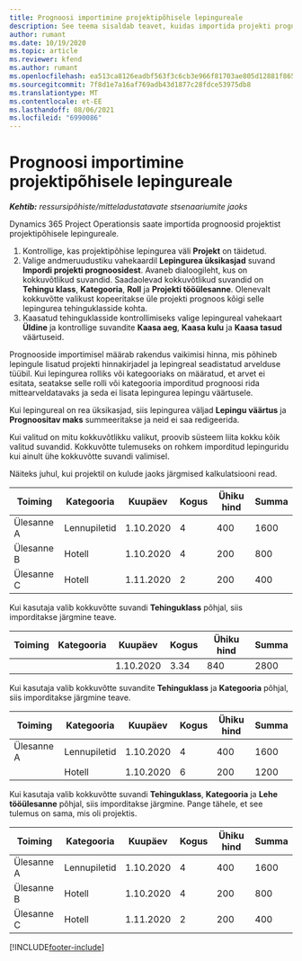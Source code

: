 ```yaml
---
title: Prognoosi importimine projektipõhisele lepingureale
description: See teema sisaldab teavet, kuidas importida projekti prognoose lepingureale.
author: rumant
ms.date: 10/19/2020
ms.topic: article
ms.reviewer: kfend
ms.author: rumant
ms.openlocfilehash: ea513ca8126eadbf563f3c6cb3e966f81703ae805d12881f865cdc1dd77e191d
ms.sourcegitcommit: 7f8d1e7a16af769adb43d1877c28fdce53975db8
ms.translationtype: MT
ms.contentlocale: et-EE
ms.lasthandoff: 08/06/2021
ms.locfileid: "6990086"
---
```

# <a name="import-an-estimate-to-a-project-based-contract-line"></a>Prognoosi importimine projektipõhisele lepingureale

_**Kehtib:** ressursipõhiste/mitteladustatavate stsenaariumite jaoks_

Dynamics 365 Project Operationsis saate importida prognoosid projektist projektipõhisele lepingureale.

1. Kontrollige, kas projektipõhise lepingurea väli **Projekt** on täidetud.
2. Valige andmeruudustiku vahekaardil **Lepingurea üksikasjad** suvand **Impordi projekti prognoosidest**. Avaneb dialoogileht, kus on kokkuvõtlikud suvandid. Saadaolevad kokkuvõtlikud suvandid on **Tehingu klass**, **Kategooria**, **Roll** ja **Projekti tööülesanne**. Olenevalt kokkuvõtte valikust kopeeritakse üle projekti prognoos kõigi selle lepingurea tehinguklasside kohta. 
3. Kaasatud tehinguklasside kontrollimiseks valige lepingureal vahekaart **Üldine** ja kontrollige suvandite **Kaasa aeg**, **Kaasa kulu** ja **Kaasa tasud** väärtuseid.

Prognooside importimisel määrab rakendus vaikimisi hinna, mis põhineb lepingule lisatud projekti hinnakirjadel ja lepingreal seadistatud arvelduse tüübil. Kui lepingurea rolliks või kategooriaks on määratud, et arvet ei esitata, seatakse selle rolli või kategooria imporditud prognoosi rida mittearveldatavaks ja seda ei lisata lepingurea lepingu väärtusele.

Kui lepingureal on rea üksikasjad, siis lepingurea väljad **Lepingu väärtus** ja **Prognoositav maks** summeeritakse ja neid ei saa redigeerida.

Kui valitud on mitu kokkuvõtlikku valikut, proovib süsteem liita kokku kõik valitud suvandid. Kokkuvõtte tulemuseks on rohkem imporditud lepinguridu kui ainult ühe kokkuvõtte suvandi valimisel.

Näiteks juhul, kui projektil on kulude jaoks järgmised kalkulatsiooni read.

| Toiming | Kategooria | Kuupäev | Kogus | Ühiku hind | Summa |
| --- | --- | --- | --- | --- | --- |
| Ülesanne A | Lennupiletid | 1.10.2020 | 4 | 400 | 1600 |
| Ülesanne B | Hotell | 1.10.2020 | 4 | 200 | 800 |
| Ülesanne C | Hotell | 1.11.2020 | 2 | 200 | 400 |

Kui kasutaja valib kokkuvõtte suvandi **Tehinguklass** põhjal, siis imporditakse järgmine teave.

| Toiming | Kategooria | Kuupäev | Kogus | Ühiku hind | Summa |
| --- | --- | --- | --- | --- | --- |
| &nbsp;  | &nbsp;  | 1.10.2020 | 3.34 | 840 | 2800 |

Kui kasutaja valib kokkuvõtte suvandite **Tehinguklass** ja **Kategooria** põhjal, siis imporditakse järgmine teave.

| Toiming | Kategooria | Kuupäev | Kogus | Ühiku hind | Summa |
| --- | --- | --- | --- | --- | --- |
| Ülesanne A | Lennupiletid | 1.10.2020 | 4 | 400 | 1600 |
| &nbsp;  | Hotell | 1.10.2020 | 6 | 200 | 1200 |

Kui kasutaja valib kokkuvõtte suvandi **Tehinguklass**, **Kategooria** ja **Lehe tööülesanne** põhjal, siis imporditakse järgmine. Pange tähele, et see tulemus on sama, mis oli projektis.

| Toiming | Kategooria | Kuupäev | Kogus | Ühiku hind | Summa |
| --- | --- | --- | --- | --- | --- |
| Ülesanne A | Lennupiletid | 1.10.2020 | 4 | 400 | 1600 |
| Ülesanne B | Hotell | 1.10.2020 | 4 | 200 | 800 |
| Ülesanne C | Hotell | 1.11.2020 | 2 | 200 | 400 |


[!INCLUDE[footer-include](../includes/footer-banner.md)]